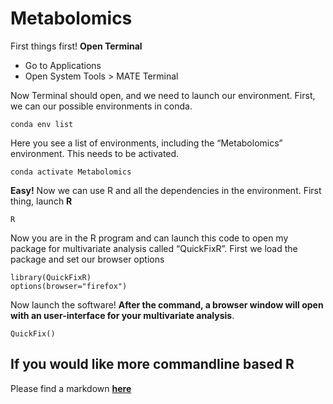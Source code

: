 # Metabolomics


First things first!
**Open Terminal**

* Go to Applications
* Open System Tools > MATE Terminal

Now Terminal should open, and we need to launch our environment.
First, we can our possible environments in conda.

```
conda env list
```

Here you see a list of environments, including the “Metabolomics” environment. This needs to be activated.

```
conda activate Metabolomics
```
**Easy!**
Now we can use R and all the dependencies in the environment.
First thing, launch **R**

```
R
```

Now you are in the R program and can launch this code to open my package for multivariate analysis called “QuickFixR”.
First we load the package and set our browser options

```
library(QuickFixR)
options(browser="firefox")
```

Now launch the software! **After the command, a browser window will open with an user-interface for your multivariate analysis**.

```
QuickFix()
```

## If you would like more commandline based R

Please find a markdown [**here**](https://github.com/JacobAgerbo/HF_Course_Bilbao)
